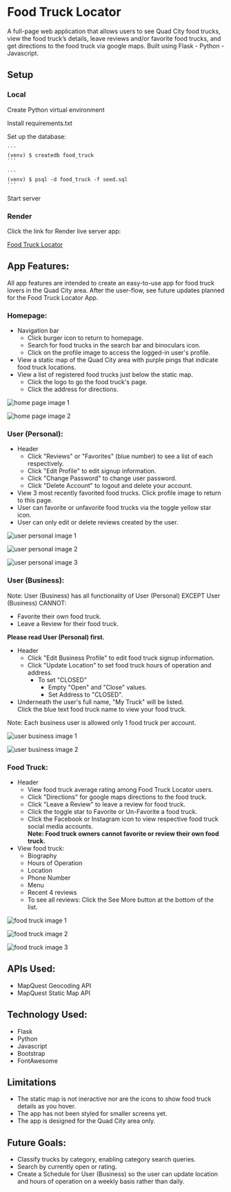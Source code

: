 # Food Truck Locator

A full-page web application that allows users to see Quad City food trucks, view the food truck’s details, leave reviews and/or favorite food trucks, and get directions to the food truck via google maps. Built using Flask - Python - Javascript.


## Setup

### Local
Create Python virtual environment

Install requirements.txt

Set up the database:  

    ```
    (venv) $ createdb food_truck  
    ```  

    ```
    (venv) $ psql -d food_truck -f seed.sql
    ```
Start server

### Render
Click the link for Render live server app:  

[Food Truck Locator](https://foodtrucklocator.onrender.com)

## App Features:

All app features are intended to create an easy-to-use app for food truck lovers in the Quad City area. After the user-flow, see future updates planned for the Food Truck Locator App.

### Homepage:  

*   Navigation bar
    *   Click burger icon to return to homepage.
    *   Search for food trucks in the search bar and binoculars icon.
    *   Click on the profile image to access the logged-in user's profile.
*   View a static map of the Quad City area with purple pings that indicate food truck locations.  
*   View a list of registered food trucks just below the static map.  
    *   Click the logo to go the food truck's page.  
    *   Click the address for directions.
  

![home page image 1](./static/images/readme/home-screen-1.png "Home Page Image 1") 
  
![home page image 2](./static/images/readme/home-screen-2.png "Home Page Image 2")  

### User (Personal):

*   Header
    *   Click "Reviews" or "Favorites" (blue number) to see a list of each respectively.
    *   Click "Edit Profile" to edit signup information.
    *   Click "Change Password" to change user password.
    *   Click "Delete Account" to logout and delete your account.
*   View 3 most recently favorited food trucks. Click profile image to return to this page.
*   User can favorite or unfavorite food trucks via the toggle yellow star icon.
*   User can only edit or delete reviews created by the user.

![user personal image 1](./static/images/readme/user-personal-1.png "User Personal Image 1")  

![user personal image 2](./static/images/readme/user-personal-2.png "User Personal Image 2")  

![user personal image 3](./static/images/readme/user-personal-3.png "User Personal Image 3") 

### User (Business):

Note: User (Business) has all functionality of User (Personal) EXCEPT User (Business) CANNOT:
*   Favorite their own food truck.
*   Leave a Review for their food truck.  

**Please read User (Personal) first.**

*   Header
    *   Click "Edit Business Profile" to edit food truck signup information.
    *   Click "Update Location" to set food truck hours of operation and address.  
        *   To set "CLOSED"
            *   Empty "Open" and "Close" values.
            *   Set Address to "CLOSED".
*   Underneath the user's full name, "My Truck" will be listed.  
    Click the blue text food truck name to view your food truck.
        
Note: Each business user is allowed only 1 food truck per account.

![user business image 1](./static/images/readme/user-business-1.png "User Business Image 1")  

![user business image 2](./static/images/readme/user-business-2.png "User Business Image 2") 


### Food Truck:

*   Header
    *   View food truck average rating among Food Truck Locator users.
    *   Click "Directions" for google maps directions to the food truck.
    *   Click "Leave a Review" to leave a review for food truck.
    *   Click the toggle star to Favorite or Un-Favorite a food truck.
    *   Click the Facebook or Instagram icon to view respective food truck social media accounts.  
        **Note: Food truck owners cannot favorite or review their own food truck.**
*   View food truck:
    *   Biography
    *   Hours of Operation
    *   Location
    *   Phone Number
    *   Menu
    *   Recent 4 reviews
    *   To see all reviews: Click the See More button at the bottom of the list.

![food truck image 1](./static/images/readme/food-truck-1.png "Food Truck Image 1")  

![food truck image 2](./static/images/readme/food-truck-2.png "Food Truck Image 2")

![food truck image 3](./static/images/readme/food-truck-3.png "Food Truck Image 3") 

    
## APIs Used:

* MapQuest Geocoding API
* MapQuest Static Map API

## Technology Used:

*   Flask
*   Python
*   Javascript
*   Bootstrap
*   FontAwesome

## Limitations

*   The static map is not ineractive nor are the icons to show food truck details as you hover.
*   The app has not been styled for smaller screens yet.
*   The app is designed for the Quad City area only.

## Future Goals:

*   Classify trucks by category, enabling category search queries.
*   Search by currently open or rating.
*   Create a Schedule for User (Business) so the user can update location and hours of operation on a weekly basis rather than daily.